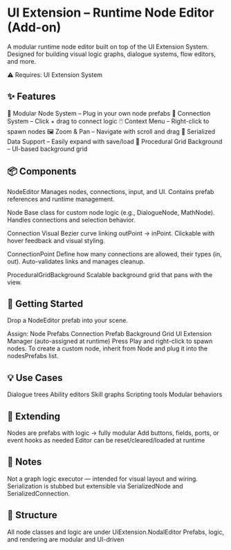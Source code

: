 # UI Extension – Runtime Node Editor (Add-on)
A modular runtime node editor built on top of the UI Extension System. Designed for building visual logic graphs, dialogue systems, flow editors, and more.

⚠️ Requires: UI Extension System

## ✨ Features
🧱 Modular Node System – Plug in your own node prefabs
🔌 Connection System – Click + drag to connect logic
🖱️ Context Menu – Right-click to spawn nodes
🖼️ Zoom & Pan – Navigate with scroll and drag
🧩 Serialized Data Support – Easily expand with save/load
🎨 Procedural Grid Background – UI-based background grid

## 📦 Components
NodeEditor
Manages nodes, connections, input, and UI.
Contains prefab references and runtime management.

Node
Base class for custom node logic (e.g., DialogueNode, MathNode).
Handles connections and selection behavior.

Connection
Visual Bezier curve linking outPoint → inPoint.
Clickable with hover feedback and visual styling.

ConnectionPoint
Define how many connections are allowed, their types (in, out).
Auto-validates links and manages cleanup.

ProceduralGridBackground
Scalable background grid that pans with the view.

## 🚀 Getting Started
Drop a NodeEditor prefab into your scene.

Assign:
Node Prefabs
Connection Prefab
Background Grid
UI Extension Manager (auto-assigned at runtime)
Press Play and right-click to spawn nodes.
To create a custom node, inherit from Node and plug it into the nodesPrefabs list.

## 💡 Use Cases
Dialogue trees
Ability editors
Skill graphs
Scripting tools
Modular behaviors

## 🧩 Extending
Nodes are prefabs with logic → fully modular
Add buttons, fields, ports, or event hooks as needed
Editor can be reset/cleared/loaded at runtime

## 📝 Notes
Not a graph logic executor — intended for visual layout and wiring.
Serialization is stubbed but extensible via SerializedNode and SerializedConnection.

## 📂 Structure
All node classes and logic are under UiExtension.NodalEditor
Prefabs, logic, and rendering are modular and UI-driven
